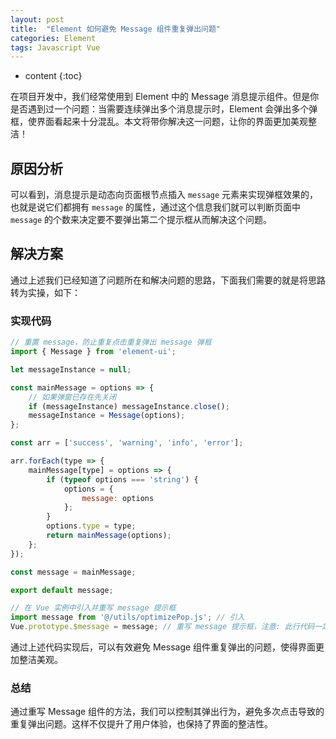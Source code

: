 ```yaml
---
layout: post
title:  "Element 如何避免 Message 组件重复弹出问题"
categories: Element
tags: Javascript Vue
---
```


* content
{:toc}

在项目开发中，我们经常使用到 Element 中的 Message 消息提示组件。但是你是否遇到过一个问题：当需要连续弹出多个消息提示时，Element 会弹出多个弹框，使界面看起来十分混乱。本文将带你解决这一问题，让你的界面更加美观整洁！







## 原因分析

可以看到，消息提示是动态向页面根节点插入 `message` 元素来实现弹框效果的，也就是说它们都拥有 `message` 的属性，通过这个信息我们就可以判断页面中 `message` 的个数来决定要不要弹出第二个提示框从而解决这个问题。

## 解决方案

通过上述我们已经知道了问题所在和解决问题的思路，下面我们需要的就是将思路转为实操，如下：

### 实现代码

```javascript
// 重置 message，防止重复点击重复弹出 message 弹框
import { Message } from 'element-ui';

let messageInstance = null;

const mainMessage = options => {
    // 如果弹窗已存在先关闭
    if (messageInstance) messageInstance.close();
    messageInstance = Message(options);
};

const arr = ['success', 'warning', 'info', 'error'];

arr.forEach(type => {
    mainMessage[type] = options => {
        if (typeof options === 'string') {
            options = {
                message: options
            };
        }
        options.type = type;
        return mainMessage(options);
    };
});

const message = mainMessage;

export default message;

// 在 Vue 实例中引入并重写 message 提示框
import message from '@/utils/optimizePop.js'; // 引入
Vue.prototype.$message = message; // 重写 message 提示框，注意: 此行代码一定要放在 vue.use(ElementUI) 后面，否则不生效
```

通过上述代码实现后，可以有效避免 Message 组件重复弹出的问题，使得界面更加整洁美观。

### 总结

通过重写 Message 组件的方法，我们可以控制其弹出行为，避免多次点击导致的重复弹出问题。这样不仅提升了用户体验，也保持了界面的整洁性。
